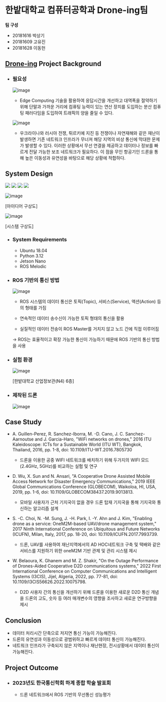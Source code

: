 # 한밭대학교 컴퓨터공학과 Drone-ing팀

**팀 구성**
- 20181616 박상기 
- 20181609 고유진
- 20181628 이동헌

## <u>Drone-ing</u> Project Background
- ### 필요성
  ![image](https://github.com/HBNU-SWUNIV/come-capstone23-drone-ing/assets/100181494/a1741f92-c0dc-47fc-a70c-7fc39825f900)

  - Edge Computing 기술을 활용하여 응답시간을 개선하고 대역폭을 절약하기 위해 단말과 가까운 거리에 컴퓨팅 능력이 있는 연산 장치를 도입하는 분산 컴퓨팅 패러다임을 도입하여 트래픽의 양을 줄일 수 있다.

  ![image](https://github.com/HBNU-SWUNIV/come-capstone23-drone-ing/assets/100181494/50fd6a4b-ce6d-4df8-ba0d-b7eba9e2e552)

  - 우크라이나와 러시아 전쟁, 튀르키예 지진 등 전쟁이나 자연재해와 같은 재난이 발생하면 기존 네트워크 인프라가 무너져 해당 지역의 비상 통신에 막대한 문제가 발생할 수 있다. 이러한 상황에서 무선 연결을 제공하고 데이터나 정보를 빠르게 전달 가능한 보조 네트워크가 필요하다. 이 점을 무인 항공기인 드론을 통해 높은 이동성과 유연성을 바탕으로 해당 상황에 적합하다.
  
## System Design
<img src="https://img.shields.io/badge/Python-3776AB?style=for-the-badge&logo=Python&logoColor=white"> <img src="https://img.shields.io/badge/Docker-2496ED?style=for-the-badge&logo=Docker&logoColor=white"> <img src="https://img.shields.io/badge/ROS-22314E?style=for-the-badge&logo=ROS&logoColor=white"> <img src="https://img.shields.io/badge/Ubuntu-E95420?style=for-the-badge&logo=Ubuntu&logoColor=white">

![image](https://github.com/HBNU-SWUNIV/come-capstone23-drone-ing/assets/100181494/c38f33ec-026e-4e31-9dcc-68222f1ac119)

[아이디어 구상도]

![image](https://github.com/HBNU-SWUNIV/come-capstone23-drone-ing/assets/100181494/08e811b1-1941-48d8-ac60-9eb9aee806a9)

[시스템 구상도]

  - ### System Requirements
    - Ubuntu 18.04
    - Python 3.12
    - Jetson Nano
    - ROS Melodic
      
  - ### ROS 기반의 통신 방법

    ![image](https://github.com/HBNU-SWUNIV/come-capstone23-drone-ing/assets/100181494/b5ed483e-7cb8-4d03-af96-40d8beb19523)

      - ROS 시스템의 데이터 통신은 토픽(Topic), 서비스(Service), 액션(Action) 등의 형태를 가짐

      - 연속적인 데이터 송수신이 가능한 토픽 형태의 통신을 활용

      - 실질적인 데이터 전송이 ROS Master를 거치지 않고 노드 간에 직접 이루어짐

      -> ROS는 효율적이고 확장 가능한 통신이 가능하기 때문에 ROS 기반의 통신 방법을 사용

   - ### 실험 환경

     ![image](https://github.com/HBNU-SWUNIV/come-capstone23-drone-ing/assets/100181494/af319e6f-a471-40c7-91d9-47dd4fa86fde)

     [한밭대학교 산업정보관(N4) 6층]    

  - ### 제작된 드론

     ![image](https://github.com/HBNU-SWUNIV/come-capstone23-drone-ing/assets/100181494/36648d87-e725-4949-afd2-73140aa6853e)



## Case Study
  - A. Guillen-Perez, R. Sanchez-Iborra, M. -D. Cano, J. C. Sanchez-Aarnoutse and J. Garcia-Haro, "WiFi networks on drones," 2016 ITU Kaleidoscope: ICTs for a Sustainable World (ITU WT), Bangkok, Thailand, 2016, pp. 1-8, doi: 10.1109/ITU-WT.2016.7805730

      - 드론을 이용한 공중 WIFI 네트워크를 배치하기 위해 두가지의 WIFI 모드(2.4GHz, 5GHz)를 비교하는 실험 및 연구

  - D. Wu, X. Sun and N. Ansari, "A Cooperative Drone Assisted Mobile Access Network for Disaster Emergency Communications," 2019 IEEE Global Communications Conference (GLOBECOM), Waikoloa, HI, USA, 2019, pp. 1-6, doi: 10.1109/GLOBECOM38437.2019.9013813.

      - 모바일 사용자가 근처 기지국이 없을 경우 드론 탑재 기지국을 통해 기지국와 통신하는 알고리즘 설계
   
  - S. -C. Choi, N. -M. Sung, J. -H. Park, I. -Y. Ahn and J. Kim, "Enabling drone as a service: OneM2M-based UAV/drone management system," 2017 Ninth International Conference on Ubiquitous and Future Networks (ICUFN), Milan, Italy, 2017, pp. 18-20, doi: 10.1109/ICUFN.2017.7993739.

      - 드론, UAV를 사용하여 재난지역에서의 AD HOC네트워크 구축 및 택배와 같은 서비스를 지원하기 위한 oneM2M 기반 관제 및 관리 시스템 제시

  - W. Belaoura, K. Ghanem and M. Z. Shakir, "On the Outage Performance of Drones-Aided Cooperative D2D communications systems," 2022 First International Conference on Computer Communications and Intelligent Systems (I3CIS), Jijel, Algeria, 2022, pp. 77-81, doi: 10.1109/I3CIS56626.2022.10075798.

      - D2D 사용자 간의 통신을 개선하기 위해 드론을 이용한 새로운 D2D 통신 개념을 드론의 고도, 숫자 등 여러 매개변수의 영향을 조사하고 새로운 연구방향을 제시

## Conclusion
  - 데이터 처리시간 단축으로 저지연 통신 가능이 가능해진다.
  - 드론의 유연성과 이동성으로 광범위하고 빠르게 데이터 통신이 가능해진다.
  - 네트워크 인프라가 구축되지 않은 지역이나 재난현장, 전시상황에서 데이터 통신이 가능해진다.
  
## Project Outcome
- ### 2023년도 한국통신학회 하계 종합 학술 발표회
    - 드론 네트워크에서 ROS 기반의 무선통신 성능평가

